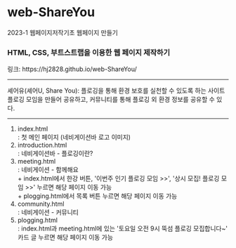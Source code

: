 # web-ShareYou
2023-1 웹페이지저작기초 웹페이지 만들기
<h3>
  HTML, CSS, 부트스트랩을 이용한 웹 페이지 제작하기
</h3>
<p>
  링크: https://hj2828.github.io/web-ShareYou/
</p>
<hr>
<p>
  셰어유(셰어U, Share You): 플로깅을 통해 환경 보호를 실천할 수 있도록 하는 사이트
  <br>
  플로깅 모임을 만들어 공유하고, 커뮤니티를 통해 플로깅 외 환경 정보를 공유할 수 있다.
</p>
<hr>
<ol>
  <li>index.html
    <br>
    : 첫 메인 페이지 (네비게이션바 로고 이미지)
  </li>
  <li>introduction.html
    <br>
    : 네비게이션바 - 플로깅이란?
  </li>
  <li>meeting.html
    <br>
    : 네비게이션 - 함께해요
    <br>
    + index.html에서 한강 버튼, '이번주 인기 플로깅 모임 >>', '상시 모집! 플로깅 모임 >>' 누르면 해당 페이지 이동 가능
    <br>
    + plogging.html에서 목록 버튼 누르면 해당 페이지 이동 가능
  </li>
  <li>community.html
    <br>
    : 네비게이션 - 커뮤니티
  </li>
  <li> plogging.html
    <br>
    : index.html과 meeting.html에 있는 '토요일 오전 9시 뚝섬 플로깅 모집합니다~' 카드 글 누르면 해당 페이지 이동 가능   
  </li>
</ol>
